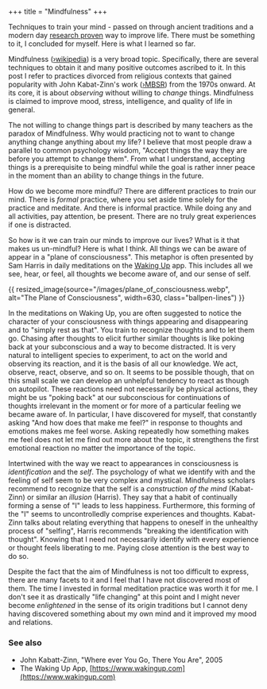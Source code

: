 +++
title = "Mindfulness"
+++

Techniques to train your mind - passed on through ancient traditions and a modern
day [research proven](https://www.apa.org/topics/mindfulness/meditation) way to improve
life. There must be something to it, I concluded for myself. Here is what I
learned so far.

<!-- more -->

Mindfulness ([›wikipedia](https://en.wikipedia.org/wiki/Mindfulness)) is a very broad
topic. Specifically, there are several techniques to obtain it and many positive outcomes
ascribed to it. In this post I refer to practices divorced from religious contexts that
gained popularity with John Kabat-Zinn's work
([›MBSR](https://en.wikipedia.org/wiki/Mindfulness-based_stress_reduction)) from the 1970s
onward. At its core, it is about *observing* without willing to *change* things.
Mindfulness is claimed to improve mood, stress, intelligence, and quality of life in
general.

The not willing to change things part is described by many teachers as the paradox of
Mindfulness. Why would practicing not to want to change anything change anything about my
life? I believe that most people draw a parallel to common psychology wisdom, "Accept
things the way they are before you attempt to change them". From what I understand,
accepting things is a prerequisite to being mindful while the goal is rather inner peace
in the moment than an ability to change things in the future.

How do we become more mindful? There are different practices to *train* our mind. There is
*formal* practice, where you set aside time solely for the practice and meditate. And
there is informal practice. While doing any and all activities, pay attention, be present.
There are no truly great experiences if one is distracted.

So how is it we can train our minds to improve our lives? What is it that makes us
un-mindful? Here is what I think. All things we can be aware of appear in a "plane of
consciousness". This metaphor is often presented by Sam Harris in daily meditations on the
[Waking Up](https://www.wakingup.com/) app. This includes all we see, hear, or feel, all
thoughts we become aware of, and our sense of self.

{{ resized_image(source="/images/plane_of_consciousness.webp", alt="The Plane of
Consciousness", width=630, class="ballpen-lines") }}

In the meditations on Waking Up, you are often suggested to notice the character of your
consciousness with things appearing and disappearing and to "simply rest as that". You
train to recognize thoughts and to let them go. Chasing after thoughts to elicit further
similar thoughts is like poking back at your subconscious and a way to become distracted.
It is very natural to intelligent species to experiment, to act on the world and observing
its reaction, and it is the basis of all our knowledge. We act, observe, react, observe,
and so on. It seems to be possible though, that on this small scale we can develop an
unhelpful tendency to react as though on autopilot. These reactions need not necessarily
be physical actions, they might be us "poking back" at our subconscious for continuations
of thoughts irrelevant in the moment or for more of a particular feeling we became aware
of. In particular, I have discovered for myself, that constantly asking "And how does that
make me feel?" in response to thoughts and emotions makes me feel worse. Asking
repeatedly how something makes me feel does not let me find out more about the topic, it
strengthens the first emotional reaction no matter the importance of the topic.

Intertwined with the way we react to appearances in consciousness is *identification* and
the *self*. The psychology of what we identify with and the feeling of self seem to be
very complex and mystical. Mindfulness scholars recommend to recognize that the self is a
*construction of the mind* (Kabat-Zinn) or similar an *illusion* (Harris). They say that a
habit of continually forming a sense of "I" leads to less happiness. Furthermore, this
forming of the "I" seems to uncontrolledly comprise experiences and thoughts. Kabat-Zinn
talks about relating everything that happens to oneself in the unhealthy process of
"selfing", Harris recommends "breaking the identification with thought". Knowing that I
need not necessarily identify with every experience or thought feels liberating to me.
Paying close attention is the best way to do so.

Despite the fact that the aim of Mindfulness is not too difficult to express, there are
many facets to it and I feel that I have not discovered most of them. The time I
invested in formal meditation practice was worth it for me. I don't see it as drastically
"life changing" at this point and I might never become *enlightened* in the sense of its
origin traditions but I cannot deny having discovered something about my own mind and
it improved my mood and relations.


### See also
  - John Kabatt-Zinn, "Where ever You Go, There You Are", 2005
  - The Waking Up App, [https://www.wakingup.com](https://www.wakingup.com)
